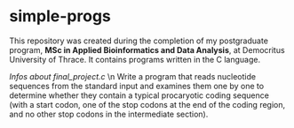 # simple-progs

This repository was created during the completion of my postgraduate program, **MSc in Applied Bioinformatics and Data Analysis**, at Democritus University of Thrace. It contains programs written in the C language.


*Infos about final_project.c* \n
Write a program that reads nucleotide sequences from the standard input and examines them one by one to determine whether they contain a typical procaryotic coding sequence (with a start codon, one of the stop codons at the end of the coding region, and no other stop codons in the intermediate section).
